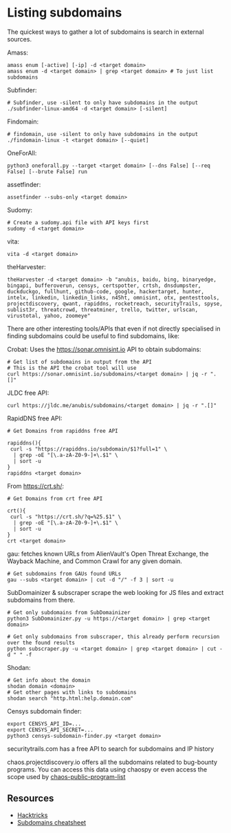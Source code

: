 # Listing subdomains

The quickest ways to gather a lot of subdomains is search in external sources.

Amass:

    amass enum [-active] [-ip] -d <target domain>
    amass enum -d <target domain> | grep <target domain> # To just list subdomains

Subfinder:

    # Subfinder, use -silent to only have subdomains in the output
    ./subfinder-linux-amd64 -d <target domain> [-silent]

Findomain:

    # findomain, use -silent to only have subdomains in the output
    ./findomain-linux -t <target domain> [--quiet]

OneForAll:

    python3 oneforall.py --target <target domain> [--dns False] [--req False] [--brute False] run

assetfinder:

    assetfinder --subs-only <target domain>

Sudomy:

    # Create a sudomy.api file with API keys first
    sudomy -d <target domain>

vita:

    vita -d <target domain>

theHarvester:

    theHarvester -d <target domain> -b "anubis, baidu, bing, binaryedge, bingapi, bufferoverun, censys, certspotter, crtsh, dnsdumpster, duckduckgo, fullhunt, github-code, google, hackertarget, hunter, intelx, linkedin, linkedin_links, n45ht, omnisint, otx, pentesttools, projectdiscovery, qwant, rapiddns, rocketreach, securityTrails, spyse, sublist3r, threatcrowd, threatminer, trello, twitter, urlscan, virustotal, yahoo, zoomeye"

There are other interesting tools/APIs that even if not directly specialised in finding subdomains could be useful 
to find subdomains, like:

Crobat: Uses the https://sonar.omnisint.io API to obtain subdomains:

    # Get list of subdomains in output from the API
    # This is the API the crobat tool will use
    curl https://sonar.omnisint.io/subdomains/<target domain> | jq -r ".[]"

JLDC free API:

    curl https://jldc.me/anubis/subdomains/<target domain> | jq -r ".[]"

RapidDNS free API:

    # Get Domains from rapiddns free API
    
    rapiddns(){
     curl -s "https://rapiddns.io/subdomain/$1?full=1" \
      | grep -oE "[\.a-zA-Z0-9-]+\.$1" \
      | sort -u
    }
    rapiddns <target domain>

From https://crt.sh/:

    # Get Domains from crt free API
    
    crt(){
     curl -s "https://crt.sh/?q=%25.$1" \
      | grep -oE "[\.a-zA-Z0-9-]+\.$1" \
      | sort -u
    }
    crt <target domain>

gau: fetches known URLs from AlienVault's Open Threat Exchange, the Wayback Machine, and Common Crawl for any given domain.

    # Get subdomains from GAUs found URLs
    gau --subs <target domain> | cut -d "/" -f 3 | sort -u

SubDomainizer & subscraper scrape the web looking for JS files and extract subdomains from there.

    # Get only subdomains from SubDomainizer
    python3 SubDomainizer.py -u https://<target domain> | grep <target domain>

    # Get only subdomains from subscraper, this already perform recursion over the found results
    python subscraper.py -u <target domain> | grep <target domain> | cut -d " " -f

Shodan:

    # Get info about the domain
    shodan domain <domain>
    # Get other pages with links to subdomains
    shodan search "http.html:help.domain.com"

Censys subdomain finder:

    export CENSYS_API_ID=...
    export CENSYS_API_SECRET=...
    python3 censys-subdomain-finder.py <target domain>

securitytrails.com has a free API to search for subdomains and IP history

chaos.projectdiscovery.io offers all the subdomains related to bug-bounty programs. You can access this 
data using chaospy or even access the scope used by 
[chaos-public-program-list](https://github.com/projectdiscovery/chaos-public-program-list)

## Resources

* [Hacktricks](https://book.hacktricks.xyz)
* [Subdomains cheatsheet](https://pentester.land/cheatsheets/2018/11/14/subdomains-enumeration-cheatsheet.html)
